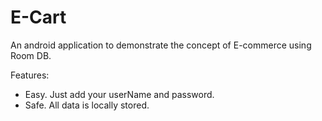 # E-Cart
An android application to demonstrate the concept of E-commerce using Room DB. 

Features:
* Easy. Just add your userName and password.
* Safe. All data is locally stored.

